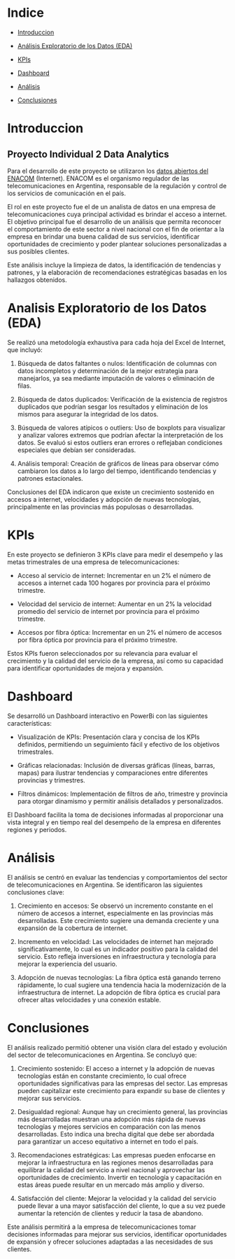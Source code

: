 # Indice

* [Introduccion](#Introduccion)

* [Análisis Exploratorio de los Datos (EDA)](#analisis-exploratorio-de-los-datos-eda)

* [KPIs](#kpis)

* [Dashboard](#dashboard)

* [Análisis](#análisis)

* [Conclusiones](#conclusiones)

# Introduccion

## Proyecto Individual 2 Data Analytics

Para el desarrollo de este proyecto se utilizaron los [datos abiertos del ENACOM](https://indicadores.enacom.gob.ar/datos-abiertos) (Internet). ENACOM es el organismo regulador de las telecomunicaciones en Argentina, responsable de la regulación y control de los servicios de comunicación en el país.

El rol en este proyecto fue el de un analista de datos en una empresa de telecomunicaciones cuya principal actividad es brindar el acceso a internet. El objetivo principal fue el desarrollo de un análisis que permita reconocer el comportamiento de este sector a nivel nacional con el fin de orientar a la empresa en brindar una buena calidad de sus servicios, identificar oportunidades de crecimiento y poder plantear soluciones personalizadas a sus posibles clientes.

Este análisis incluye la limpieza de datos, la identificación de tendencias y patrones, y la elaboración de recomendaciones estratégicas basadas en los hallazgos obtenidos.

# Analisis Exploratorio de los Datos (EDA)

Se realizó una metodología exhaustiva para cada hoja del Excel de Internet, que incluyó:

1. Búsqueda de datos faltantes o nulos: Identificación de columnas con datos incompletos y determinación de la mejor estrategia para manejarlos, ya sea mediante imputación de valores o eliminación de filas.

2. Búsqueda de datos duplicados: Verificación de la existencia de registros duplicados que podrían sesgar los resultados y eliminación de los mismos para asegurar la integridad de los datos.

3. Búsqueda de valores atípicos o outliers: Uso de boxplots para visualizar y analizar valores extremos que podrían afectar la interpretación de los datos. Se evaluó si estos outliers eran errores o reflejaban condiciones especiales que debían ser consideradas.

4. Análisis temporal: Creación de gráficos de líneas para observar cómo cambiaron los datos a lo largo del tiempo, identificando tendencias y patrones estacionales.

Conclusiones del EDA indicaron que existe un crecimiento sostenido en accesos a internet, velocidades y adopción de nuevas tecnologías, principalmente en las provincias más populosas o desarrolladas.

# KPIs

En este proyecto se definieron 3 KPIs clave para medir el desempeño y las metas trimestrales de una empresa de telecomunicaciones:

* Acceso al servicio de internet: Incrementar en un 2% el número de accesos a internet cada 100 hogares por provincia para el próximo trimestre.

* Velocidad del servicio de internet: Aumentar en un 2% la velocidad promedio del servicio de internet por provincia para el próximo trimestre.

* Accesos por fibra óptica: Incrementar en un 2% el número de accesos por fibra óptica por provincia para el próximo trimestre.

Estos KPIs fueron seleccionados por su relevancia para evaluar el crecimiento y la calidad del servicio de la empresa, así como su capacidad para identificar oportunidades de mejora y expansión.

# Dashboard

Se desarrolló un Dashboard interactivo en PowerBi con las siguientes características:

* Visualización de KPIs: Presentación clara y concisa de los KPIs definidos, permitiendo un seguimiento fácil y efectivo de los objetivos trimestrales.

* Gráficas relacionadas: Inclusión de diversas gráficas (líneas, barras, mapas) para ilustrar tendencias y comparaciones entre diferentes provincias y trimestres.

* Filtros dinámicos: Implementación de filtros de año, trimestre y provincia para otorgar dinamismo y permitir análisis detallados y personalizados.

El Dashboard facilita la toma de decisiones informadas al proporcionar una vista integral y en tiempo real del desempeño de la empresa en diferentes regiones y periodos.

# Análisis

El análisis se centró en evaluar las tendencias y comportamientos del sector de telecomunicaciones en Argentina. Se identificaron las siguientes conclusiones clave:

1. Crecimiento en accesos: Se observó un incremento constante en el número de accesos a internet, especialmente en las provincias más desarrolladas. Este crecimiento sugiere una demanda creciente y una expansión de la cobertura de internet.

2. Incremento en velocidad: Las velocidades de internet han mejorado significativamente, lo cual es un indicador positivo para la calidad del servicio. Esto refleja inversiones en infraestructura y tecnología para mejorar la experiencia del usuario.

3. Adopción de nuevas tecnologías: La fibra óptica está ganando terreno rápidamente, lo cual sugiere una tendencia hacia la modernización de la infraestructura de internet. La adopción de fibra óptica es crucial para ofrecer altas velocidades y una conexión estable.

# Conclusiones

El análisis realizado permitió obtener una visión clara del estado y evolución del sector de telecomunicaciones en Argentina. Se concluyó que:

1. Crecimiento sostenido: El acceso a internet y la adopción de nuevas tecnologías están en constante crecimiento, lo cual ofrece oportunidades significativas para las empresas del sector. Las empresas pueden capitalizar este crecimiento para expandir su base de clientes y mejorar sus servicios.

2. Desigualdad regional: Aunque hay un crecimiento general, las provincias más desarrolladas muestran una adopción más rápida de nuevas tecnologías y mejores servicios en comparación con las menos desarrolladas. Esto indica una brecha digital que debe ser abordada para garantizar un acceso equitativo a internet en todo el país.

3. Recomendaciones estratégicas: Las empresas pueden enfocarse en mejorar la infraestructura en las regiones menos desarrolladas para equilibrar la calidad del servicio a nivel nacional y aprovechar las oportunidades de crecimiento. Invertir en tecnología y capacitación en estas áreas puede resultar en un mercado más amplio y diverso.

4. Satisfacción del cliente: Mejorar la velocidad y la calidad del servicio puede llevar a una mayor satisfacción del cliente, lo que a su vez puede aumentar la retención de clientes y reducir la tasa de abandono.

Este análisis permitirá a la empresa de telecomunicaciones tomar decisiones informadas para mejorar sus servicios, identificar oportunidades de expansión y ofrecer soluciones adaptadas a las necesidades de sus clientes.